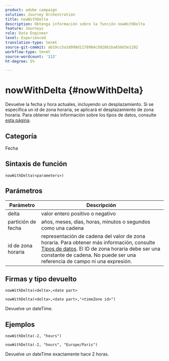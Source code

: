 ```yaml
---
product: adobe campaign
solution: Journey Orchestration
title: nowWithDelta
description: Obtenga información sobre la función nowWithDelta
feature: Journeys
role: Data Engineer
level: Experienced
translation-type: tm+mt
source-git-commit: ab19cc5a3d998d1178984c5028b1ba650d3e1292
workflow-type: tm+mt
source-wordcount: '113'
ht-degree: 5%

---
```



# nowWithDelta {#nowWithDelta}

Devuelve la fecha y hora actuales, incluyendo un desplazamiento. Si se especifica un id de zona horaria, se aplicará el desplazamiento de zona horaria. Para obtener más información sobre los tipos de datos, consulte [esta página](../expression/data-types.md).

## Categoría

Fecha

## Sintaxis de función

`nowWithDelta(<parameters>)`

## Parámetros

| Parámetro | Descripción |
|--- |--- |
| delta | valor entero positivo o negativo |
| partición de fecha | años, meses, días, horas, minutos o segundos como una cadena |
| id de zona horaria | representación de cadena del valor de zona horaria. Para obtener más información, consulte [Tipos de datos](../expression/data-types.md). El ID de zona horaria debe ser una constante de cadena. No puede ser una referencia de campo ni una expresión. |

## Firmas y tipo devuelto

`nowWithDelta(<delta>,<date part>`

`nowWithDelta(<delta>,<date part>,"<timeZone id>")`

Devuelve un dateTime.

## Ejemplos

`nowWithDelta(-2, "hours")`

`nowWithDelta(-2, "hours", "Europe/Paris")`

Devuelve un dateTime exactamente hace 2 horas.
